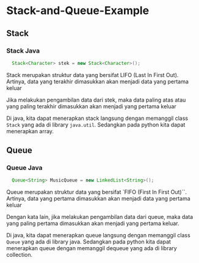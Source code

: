 # Stack-and-Queue-Example

## Stack

### Stack Java  
~~~Java  
  Stack<Character> stek = new Stack<Character>();
~~~  


Stack merupakan struktur data yang bersifat LIFO (Last In First Out). 
Artinya, data yang terakhir dimasukkan akan menjadi data yang pertama keluar

Jika melakukan pengambilan data dari stek, 
maka data paling atas atau yang paling terakhir 
dimasukkan akan menjadi yang pertama keluar 

Di java, kita dapat menerapkan stack langsung dengan memanggil class `Stack`
yang ada di library `java.util`. Sedangkan pada python kita dapat menerapkan array.


## Queue

### Queue Java  
~~~Java  
  Queue<String> MusicQueue = new LinkedList<String>();
~~~  


Queue merupakan struktur data yang bersifat `FIFO (First In First Out)``. Artinya, data yang pertama dimasukkan akan menjadi data yang pertama keluar

Dengan kata lain, jika melakukan pengambilan data dari queue, 
maka data yang paling pertama dimasukkan akan menjadi yang pertama 
keluar.

Di java, kita dapat menerapkan queue langsung dengan memanggil class `Queue`
yang ada di library java. Sedangkan pada python kita dapat menerapkan queue
dengan memanggil dequeue yang ada di library collection.  
